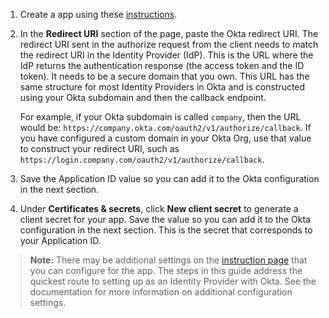 1. Create a <StackSelector snippet="idp" noSelector inline /> app using these [instructions](https://docs.microsoft.com/en-us/azure/active-directory/develop/quickstart-register-app).

2. In the **Redirect URI** section of the page, paste the Okta redirect URI. The redirect URI sent in the authorize request from the client needs to match the redirect URI in the Identity Provider (IdP). This is the URL where the IdP returns the authentication response (the access token and the ID token). It needs to be a secure domain that you own. This URL has the same structure for most Identity Providers in Okta and is constructed using your Okta subdomain and then the callback endpoint.

    For example, if your Okta subdomain is called `company`, then the URL would be: `https://company.okta.com/oauth2/v1/authorize/callback`. If you have configured a custom domain in your Okta Org, use that value to construct your redirect URI, such as `https://login.company.com/oauth2/v1/authorize/callback`.

3. Save the Application ID value so you can add it to the Okta configuration in the next section.

4. Under **Certificates & secrets**, click **New client secret** to generate a client secret for your app. Save the value so you can add it to the Okta configuration in the next section. This is the secret that corresponds to your Application ID.

> **Note:** There may be additional settings on the [<StackSelector snippet="idp" noSelector inline /> instruction page](https://docs.microsoft.com/en-us/azure/active-directory/develop/quickstart-register-app) that you can configure for the app. The steps in this guide address the quickest route to setting up <StackSelector snippet="idp" noSelector inline /> as an Identity Provider with Okta. See the <StackSelector snippet="idp" noSelector inline /> documentation for more information on additional configuration settings.
